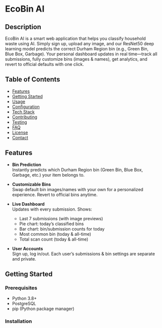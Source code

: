 # EcoBin AI

## Description
EcoBin AI is a smart web application that helps you classify household waste using AI. Simply sign up, upload any image, and our ResNet50 deep learning model predicts the correct Durham Region bin (e.g., Green Bin, Blue Box, Garbage). Your personal dashboard updates in real time—track all submissions, fully customize bins (images & names), get analytics, and revert to official defaults with one click.

## Table of Contents
- [Features](#features)
- [Getting Started](#getting-started)
- [Usage](#usage)
- [Configuration](#configuration)
- [Tech Stack](#tech-stack)
- [Contributing](#contributing)
- [Testing](#testing)
- [FAQ](#faq)
- [License](#license)
- [Contact](#contact)

## Features

- **Bin Prediction**  
  Instantly predicts which Durham Region bin (Green Bin, Blue Box, Garbage, etc.) your item belongs to.

- **Customizable Bins**  
  Swap default bin images/names with your own for a personalized experience. Revert to official bins anytime.

- **Live Dashboard**  
  Updates with every submission. Shows:
  - Last 7 submissions (with image previews)
  - Pie chart: today’s classified bins
  - Bar chart: bin/submission counts for today
  - Most common bin (today & all-time)
  - Total scan count (today & all-time)

- **User Accounts**  
  Sign up, log in/out. Each user’s submissions & bin settings are separate and private.

## Getting Started

### Prerequisites
- Python 3.8+
- PostgreSQL
- pip (Python package manager)

### Installation


